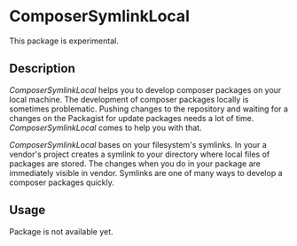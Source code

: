 # ComposerSymlinkLocal
This package is experimental.

## Description
*ComposerSymlinkLocal* helps you to develop composer packages 
on your local machine. The development of composer packages locally
is sometimes problematic. Pushing changes to the repository and waiting for a changes on
the Packagist for update packages needs a lot of time. *ComposerSymlinkLocal*
comes to help you with that.

*ComposerSymlinkLocal* bases on your filesystem's symlinks.
In your a vendor's project creates a symlink to your directory
where local files of packages are stored. The changes when you do
in your package are immediately visible in vendor. 
Symlinks are one of many ways to develop a composer packages quickly.

## Usage

Package is not available yet.